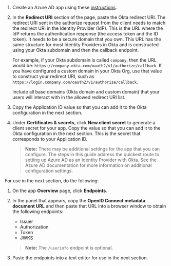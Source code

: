 1. Create an Azure AD app using these [instructions](https://docs.microsoft.com/en-us/azure/active-directory/develop/quickstart-register-app).

2. In the **Redirect URI** section of the page, paste the Okta redirect URI. The redirect URI sent in the authorize request from the client needs to match the redirect URI in the Identity Provider (IdP). This is the URL where the IdP returns the authentication response (the access token and the ID token). It needs to be a secure domain that you own. This URL has the same structure for most Identity Providers in Okta and is constructed using your Okta subdomain and then the callback endpoint.

    For example, if your Okta subdomain is called `company`, then the URL would be: `https://company.okta.com/oauth2/v1/authorize/callback`. If you have configured a custom domain in your Okta Org, use that value to construct your redirect URI, such as `https://login.company.com/oauth2/v1/authorize/callback`.

    Include all base domains (Okta domain and custom domain) that your users will interact with in the allowed redirect URI list.

3. Copy the Application ID value so that you can add it to the Okta configuration in the next section.

4. Under **Certificates & secrets**, click **New client secret** to generate a client secret for your app. Copy the value so that you can add it to the Okta configuration in the next section. This is the secret that corresponds to your Application ID.

    > **Note:** There may be additional settings for the app that you can configure. The steps in this guide address the quickest route to setting up Azure AD as an Identity Provider with Okta. See the Azure AD documentation for more information on additional configuration settings.

For use in the next section, do the following:

1. On the app **Overview** page, click **Endpoints**.

2. In the panel that appears, copy the **OpenID Connect metadata document URL** and then paste that URL into a browser window to obtain the following endpoints:

    * Issuer
    * Authorization
    * Token
    * JWKS

    > **Note:** The `/userinfo` endpoint is optional.

3. Paste the endpoints into a text editor for use in the next section.